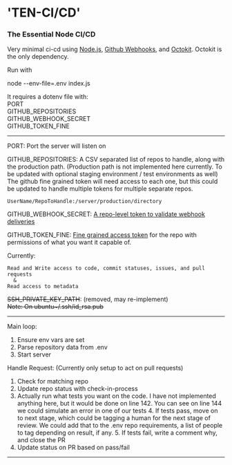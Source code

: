# 'TEN-CI/CD'

### The Essential Node CI/CD

Very minimal ci-cd using [Node.js](https://nodejs.org/en), [Github Webhooks](https://docs.github.com/en/webhooks/about-webhooks), and [Octokit](https://github.com/octokit). Octokit is the only dependency.

Run with

node --env-file=.env index.js

It requires a dotenv file with:\
PORT\
GITHUB_REPOSITORIES\
GITHUB_WEBHOOK_SECRET\
GITHUB_TOKEN_FINE

---

PORT: Port the server will listen on

GITHUB_REPOSITORIES: A CSV separated list of repos to handle, along with the production path. (Production path is not implemented here currently. To be updated with optional staging environment / test environments as well) The github fine grained token will need access to each one, but this could be updated to handle multiple tokens for multiple separate repos.

`UserName/RepoToHandle:/server/production/directory`

GITHUB_WEBHOOK_SECRET: [A repo-level token to validate webhook deliveries](https://docs.github.com/en/webhooks/using-webhooks/validating-webhook-deliveries)

GITHUB_TOKEN_FINE: [Fine grained access token](https://docs.github.com/en/authentication/keeping-your-account-and-data-secure/managing-your-personal-access-tokens#creating-a-fine-grained-personal-access-token) for the repo with permissions of what you want it capable of.

Currently:

```
Read and Write access to code, commit statuses, issues, and pull requests
  &
Read access to metadata
```

<strike>SSH_PRIVATE_KEY_PATH</strike>: (removed, may re-implement)\
<strike>Note: On ubuntu~/.ssh/id_rsa.pub</strike>

---

Main loop:

1. Ensure env vars are set
2. Parse repository data from .env
3. Start server

Handle Request: (Currently only setup to act on pull requests)

1. Check for matching repo
2. Update repo status with check-in-process
3. Actually run what tests you want on the code. I have not implemented anything here, but it would be done on line 142. You can see on line 144 we could simulate an error in one of our tests 4. If tests pass, move on to next stage, which could be tagging a human for the next stage of review. We could add that to the .env repo requirements, a list of people to tag depending on result, if any. 5. If tests fail, write a comment why, and close the PR
4. Update status on PR based on pass/fail

---
